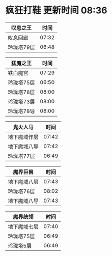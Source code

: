 # 疯狂打鞋 更新时间 08:36

| 叹息之王   | 时间    |
|--------|-------|
| 叹息回廊 | 07:32 |
| 玲珑塔79层 | 06:48 |

| 猛魔之王   | 时间    |
|--------|-------|
| 铁血魔宫 | 07:29 |
| 玲珑塔75层 | 06:50 |
| 玲珑塔78层 | 08:00 |
| 玲珑塔73层 | 08:00 |
| 玲珑塔78导 | 08:00 |

| 鬼火人马   | 时间    |
|--------|-------|
| 地下魔域作层 | 07:42 |
| 地下魔域八导 | 07:42 |
| 玲珑塔77层 | 06:49 |

| 魔界巨兽   | 时间    |
|--------|-------|
| 地下魔域八层 | 07:43 |
| 玲珑塔76层 | 08:02 |
| 地下魔域八导 | 07:43 |

| 魔界统领   | 时间    |
|--------|-------|
| 地下魔域七层 | 07:40 |
| 玲珑塔75层 | 06:49 |
| 玲珑塔5层 | 06:49 |